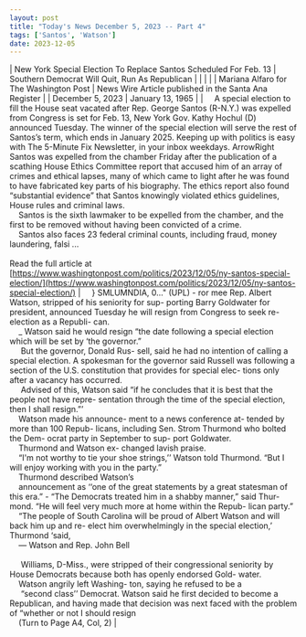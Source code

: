 ```yaml
---
layout: post
title: "Today's News December 5, 2023 -- Part 4"
tags: ['Santos', 'Watson']
date: 2023-12-05
---
```


| New York Special Election To Replace Santos Scheduled For Feb. 13 | Southern Democrat Will Quit, Run As Republican  |
|  |  |
| Mariana Alfaro for The Washington Post | News Wire Article published in the Santa Ana Register |
| December 5, 2023 | January 13, 1965 |
| &nbsp;&nbsp;&nbsp;&nbsp;A special election to fill the House seat vacated after Rep. George Santos (R-N.Y.) was expelled from Congress is set for Feb. 13, New York Gov. Kathy Hochul (D) announced Tuesday. The winner of the special election will serve the rest of Santos’s term, which ends in January 2025. Keeping up with politics is easy with The 5-Minute Fix Newsletter, in your inbox weekdays. ArrowRight Santos was expelled from the chamber Friday after the publication of a scathing House Ethics Committee report that accused him of an array of crimes and ethical lapses, many of which came to light after he was found to have fabricated key parts of his biography. The ethics report also found “substantial evidence” that Santos knowingly violated ethics guidelines, House rules and criminal laws.<br>&nbsp;&nbsp;&nbsp;&nbsp;Santos is the sixth lawmaker to be expelled from the chamber, and the first to be removed without having been convicted of a crime.<br>&nbsp;&nbsp;&nbsp;&nbsp;Santos also faces 23 federal criminal counts, including fraud, money laundering, falsi ...<br><br>Read the full article at<br>[https://www.washingtonpost.com/politics/2023/12/05/ny-santos-special-election/](https://www.washingtonpost.com/politics/2023/12/05/ny-santos-special-election/) | &nbsp;&nbsp;&nbsp;&nbsp;} SMLUMNDIA, 0..." (UPL) - ror mee Rep. Albert Watson, stripped of his seniority for sup- porting Barry Goldwater for president, announced Tuesday he will resign from Congress to seek re-election as a Republi- can.<br>&nbsp;&nbsp;&nbsp;&nbsp;_ Watson said he would resign “the date following a special election which will be set by ‘the governor.”<br>&nbsp;&nbsp;&nbsp;&nbsp;  But the governor, Donald Rus- sell, said he had no intention of calling a special election. A spokesman for the governor said Russell was following a section of the U.S. constitution that provides for special elec- tions only after a vacancy has occurred.<br>&nbsp;&nbsp;&nbsp;&nbsp;  Advised of this, Watson said “if he concludes that it is best that the people not have repre- sentation through the time of the special election, then I shall resign.”’<br>&nbsp;&nbsp;&nbsp;&nbsp;Watson made his announce- ment to a news conference at- tended by more than 100 Repub- licans, including Sen. Strom Thurmond who bolted the Dem- ocrat party in September to sup- port Goldwater.<br>&nbsp;&nbsp;&nbsp;&nbsp;Thurmond and Watson ex- changed lavish praise.<br>&nbsp;&nbsp;&nbsp;&nbsp;“I'm not worthy to tie your shoe strings,’’ Watson told Thurmond. “But I will enjoy working with you in the party.”<br>&nbsp;&nbsp;&nbsp;&nbsp;Thurmond described Watson’s<br>&nbsp;&nbsp;&nbsp;&nbsp;announcement as ‘‘one of the great statements by a great statesman of this era.” - “The Democrats treated him in a shabby manner,” said Thur- mond. “He will feel very much more at home within the Repub- lican party.”<br>&nbsp;&nbsp;&nbsp;&nbsp;“The people of South Carolina will be proud of Albert Watson and will back him up and re- elect him overwhelmingly in the special election,’ Thurmond ‘said,<br>&nbsp;&nbsp;&nbsp;&nbsp;— Watson and Rep. John Bell<br>&nbsp;&nbsp;&nbsp;&nbsp; <br>&nbsp;&nbsp;&nbsp;&nbsp; Williams, D-Miss., were stripped of their congressional seniority by House Democrats because both has openly endorsed Gold- water.<br>&nbsp;&nbsp;&nbsp;&nbsp;Watson angrily left Washing- ton, saying he refused to be a<br>&nbsp;&nbsp;&nbsp;&nbsp; “second class’’ Democrat. Watson said he first decided to become a Republican, and having made that decision was next faced with the problem of “whether or not I should resign<br>&nbsp;&nbsp;&nbsp;&nbsp;(Turn to Page A4, Col, 2)  |